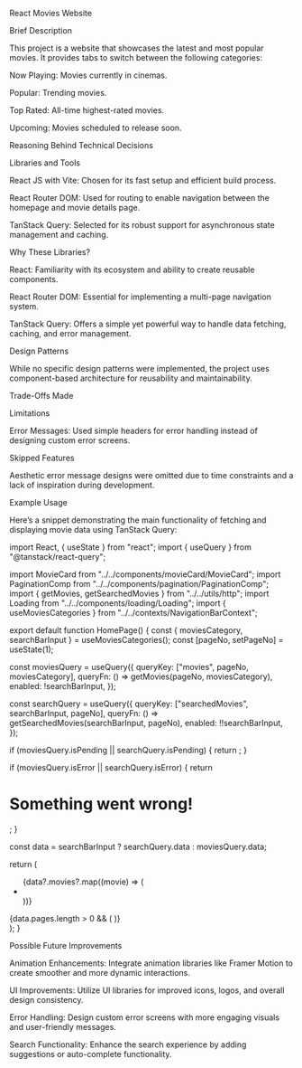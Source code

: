React Movies Website

Brief Description

This project is a website that showcases the latest and most popular movies. It provides tabs to switch between the following categories:

Now Playing: Movies currently in cinemas.

Popular: Trending movies.

Top Rated: All-time highest-rated movies.

Upcoming: Movies scheduled to release soon.

Reasoning Behind Technical Decisions

Libraries and Tools

React JS with Vite: Chosen for its fast setup and efficient build process.

React Router DOM: Used for routing to enable navigation between the homepage and movie details page.

TanStack Query: Selected for its robust support for asynchronous state management and caching.

Why These Libraries?

React: Familiarity with its ecosystem and ability to create reusable components.

React Router DOM: Essential for implementing a multi-page navigation system.

TanStack Query: Offers a simple yet powerful way to handle data fetching, caching, and error management.

Design Patterns

While no specific design patterns were implemented, the project uses component-based architecture for reusability and maintainability.

Trade-Offs Made

Limitations

Error Messages: Used simple headers for error handling instead of designing custom error screens.

Skipped Features

Aesthetic error message designs were omitted due to time constraints and a lack of inspiration during development.

Example Usage

Here’s a snippet demonstrating the main functionality of fetching and displaying movie data using TanStack Query:

import React, { useState } from "react";
import { useQuery } from "@tanstack/react-query";

import MovieCard from "../../components/movieCard/MovieCard";
import PaginationComp from "../../components/pagination/PaginationComp";
import { getMovies, getSearchedMovies } from "../../utils/http";
import Loading from "../../components/loading/Loading";
import { useMoviesCategories } from "../../contexts/NavigationBarContext";

export default function HomePage() {
  const { moviesCategory, searchBarInput } = useMoviesCategories();
  const [pageNo, setPageNo] = useState(1);

  const moviesQuery = useQuery({
    queryKey: ["movies", pageNo, moviesCategory],
    queryFn: () => getMovies(pageNo, moviesCategory),
    enabled: !searchBarInput,
  });

  const searchQuery = useQuery({
    queryKey: ["searchedMovies", searchBarInput, pageNo],
    queryFn: () => getSearchedMovies(searchBarInput, pageNo),
    enabled: !!searchBarInput,
  });

  if (moviesQuery.isPending || searchQuery.isPending) {
    return <Loading />;
  }

  if (moviesQuery.isError || searchQuery.isError) {
    return <h1>Something went wrong!</h1>;
  }

  const data = searchBarInput ? searchQuery.data : moviesQuery.data;

  return (
    <div className="home-container">
      <ul className="movies-items">
        {data?.movies?.map((movie) => (
          <li key={movie.id}>
            <MovieCard movie={movie} />
          </li>
        ))}
      </ul>
      {data.pages.length > 0 && (
        <PaginationComp pageNo={pageNo} setPageNo={setPageNo} pages={data.pages} />
      )}
    </div>
  );
}

Possible Future Improvements

Animation Enhancements: Integrate animation libraries like Framer Motion to create smoother and more dynamic interactions.

UI Improvements: Utilize UI libraries for improved icons, logos, and overall design consistency.

Error Handling: Design custom error screens with more engaging visuals and user-friendly messages.

Search Functionality: Enhance the search experience by adding suggestions or auto-complete functionality.
